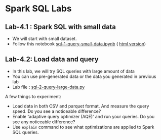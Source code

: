<link rel='stylesheet' href='../assets/css/main.css'/>

# Spark SQL Labs

## Lab-4.1 : Spark SQL with small data

* We will start with small dataset.
* Follow this notebook [sql-1-query-small-data.ipynb](sql-1-query-small-data.ipynb)  ( [html version](sql-1-query-small-data.html))

## Lab-4.2: Load data and query

* In this lab, we will try SQL queries with large amount of data
* You can use pre-generated data or the data you generated in previous lab
* Lab file : [sql-2-query-large-data.py](sql-2-query-large-data.py)

A few things to experiment:

* Load data in both CSV and parquet format.  And measure the query speed.  Do you see a noticeable difference?
* Enable 'adaptive query optimizer (AQE)' and run your queries.  Do you see any noticeable difference?
* Use `explain` command to see what optimizations are applied to Spark SQL queries.
